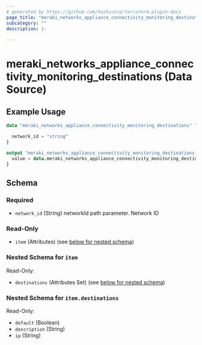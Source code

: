```yaml
---
# generated by https://github.com/hashicorp/terraform-plugin-docs
page_title: "meraki_networks_appliance_connectivity_monitoring_destinations Data Source - terraform-provider-meraki"
subcategory: ""
description: |-
  
---
```


# meraki_networks_appliance_connectivity_monitoring_destinations (Data Source)



## Example Usage

```terraform
data "meraki_networks_appliance_connectivity_monitoring_destinations" "example" {

  network_id = "string"
}

output "meraki_networks_appliance_connectivity_monitoring_destinations_example" {
  value = data.meraki_networks_appliance_connectivity_monitoring_destinations.example.item
}
```

<!-- schema generated by tfplugindocs -->
## Schema

### Required

- `network_id` (String) networkId path parameter. Network ID

### Read-Only

- `item` (Attributes) (see [below for nested schema](#nestedatt--item))

<a id="nestedatt--item"></a>
### Nested Schema for `item`

Read-Only:

- `destinations` (Attributes Set) (see [below for nested schema](#nestedatt--item--destinations))

<a id="nestedatt--item--destinations"></a>
### Nested Schema for `item.destinations`

Read-Only:

- `default` (Boolean)
- `description` (String)
- `ip` (String)
